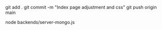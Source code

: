 git add .
git commit -m "Index page adjustment and css"
git push origin main

node backends/server-mongo.js